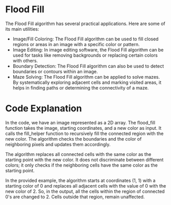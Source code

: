 # Flood Fill 

The Flood Fill algorithm has several practical applications. Here are some of its main utilities:
- Image/Fill Coloring: The Flood Fill algorithm can be used to fill closed regions or areas in an image with a specific color or pattern. 
- Image Editing: In image editing software, the Flood Fill algorithm can be used for tasks like removing backgrounds or replacing certain colors with others. 
- Boundary Detection: The Flood Fill algorithm can also be used to detect boundaries or contours within an image. 
- Maze Solving: The Flood Fill algorithm can be applied to solve mazes. By systematically exploring adjacent cells and marking visited areas, it helps in finding paths or determining the connectivity of a maze.

# Code Explanation 

In the code, we have an image represented as a 2D array. The flood_fill function takes the image, starting coordinates, and a new color as input. It calls the fill_helper function to recursively fill the connected region with the new color. The algorithm checks the boundaries and the color of neighboring pixels and updates them accordingly.

The algorithm replaces all connected cells with the same color as the starting point with the new color. It does not discriminate between different colors; it only checks if the neighboring cells have the same color as the starting point.

In the provided example, the algorithm starts at coordinates (1, 1) with a starting color of 0 and replaces all adjacent cells with the value of 0 with the new color of 2. So, in the output, all the cells within the region of connected 0's are changed to 2. Cells outside that region, remain unaffected.


